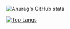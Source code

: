 ![Anurag's GitHub stats](https://github-readme-stats.vercel.app/api?username=yashlan&show_icons=true&theme=radical)

[![Top Langs](https://github-readme-stats.vercel.app/api/top-langs/?username=yashlan)](https://github.com/anuraghazra/github-readme-stats)


<!---
yashlan/yashlan is a ✨ special ✨ repository because its `README.md` (this file) appears on your GitHub profile.
You can click the Preview link to take a look at your changes.
--->
